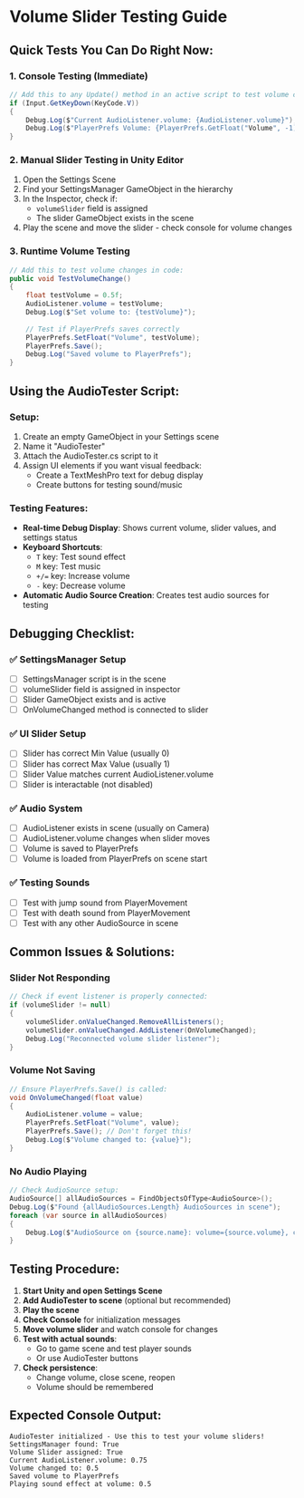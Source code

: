 # Volume Slider Testing Guide

## Quick Tests You Can Do Right Now:

### 1. **Console Testing (Immediate)**
```csharp
// Add this to any Update() method in an active script to test volume changes:
if (Input.GetKeyDown(KeyCode.V))
{
    Debug.Log($"Current AudioListener.volume: {AudioListener.volume}");
    Debug.Log($"PlayerPrefs Volume: {PlayerPrefs.GetFloat("Volume", -1)}");
}
```

### 2. **Manual Slider Testing in Unity Editor**
1. Open the Settings Scene
2. Find your SettingsManager GameObject in the hierarchy
3. In the Inspector, check if:
   - `volumeSlider` field is assigned
   - The slider GameObject exists in the scene
4. Play the scene and move the slider - check console for volume changes

### 3. **Runtime Volume Testing**
```csharp
// Add this to test volume changes in code:
public void TestVolumeChange()
{
    float testVolume = 0.5f;
    AudioListener.volume = testVolume;
    Debug.Log($"Set volume to: {testVolume}");
    
    // Test if PlayerPrefs saves correctly
    PlayerPrefs.SetFloat("Volume", testVolume);
    PlayerPrefs.Save();
    Debug.Log("Saved volume to PlayerPrefs");
}
```

## Using the AudioTester Script:

### Setup:
1. Create an empty GameObject in your Settings scene
2. Name it "AudioTester"
3. Attach the AudioTester.cs script to it
4. Assign UI elements if you want visual feedback:
   - Create a TextMeshPro text for debug display
   - Create buttons for testing sound/music

### Testing Features:
- **Real-time Debug Display**: Shows current volume, slider values, and settings status
- **Keyboard Shortcuts**:
  - `T` key: Test sound effect
  - `M` key: Test music
  - `+/=` key: Increase volume
  - `-` key: Decrease volume
- **Automatic Audio Source Creation**: Creates test audio sources for testing

## Debugging Checklist:

### ✅ **SettingsManager Setup**
- [ ] SettingsManager script is in the scene
- [ ] volumeSlider field is assigned in inspector
- [ ] Slider GameObject exists and is active
- [ ] OnVolumeChanged method is connected to slider

### ✅ **UI Slider Setup**
- [ ] Slider has correct Min Value (usually 0)
- [ ] Slider has correct Max Value (usually 1)
- [ ] Slider Value matches current AudioListener.volume
- [ ] Slider is interactable (not disabled)

### ✅ **Audio System**
- [ ] AudioListener exists in scene (usually on Camera)
- [ ] AudioListener.volume changes when slider moves
- [ ] Volume is saved to PlayerPrefs
- [ ] Volume is loaded from PlayerPrefs on scene start

### ✅ **Testing Sounds**
- [ ] Test with jump sound from PlayerMovement
- [ ] Test with death sound from PlayerMovement
- [ ] Test with any other AudioSource in scene

## Common Issues & Solutions:

### **Slider Not Responding**
```csharp
// Check if event listener is properly connected:
if (volumeSlider != null)
{
    volumeSlider.onValueChanged.RemoveAllListeners();
    volumeSlider.onValueChanged.AddListener(OnVolumeChanged);
    Debug.Log("Reconnected volume slider listener");
}
```

### **Volume Not Saving**
```csharp
// Ensure PlayerPrefs.Save() is called:
void OnVolumeChanged(float value)
{
    AudioListener.volume = value;
    PlayerPrefs.SetFloat("Volume", value);
    PlayerPrefs.Save(); // Don't forget this!
    Debug.Log($"Volume changed to: {value}");
}
```

### **No Audio Playing**
```csharp
// Check AudioSource setup:
AudioSource[] allAudioSources = FindObjectsOfType<AudioSource>();
Debug.Log($"Found {allAudioSources.Length} AudioSources in scene");
foreach (var source in allAudioSources)
{
    Debug.Log($"AudioSource on {source.name}: volume={source.volume}, clip={source.clip?.name}");
}
```

## Testing Procedure:

1. **Start Unity and open Settings Scene**
2. **Add AudioTester to scene** (optional but recommended)
3. **Play the scene**
4. **Check Console** for initialization messages
5. **Move volume slider** and watch console for changes
6. **Test with actual sounds**:
   - Go to game scene and test player sounds
   - Or use AudioTester buttons
7. **Check persistence**:
   - Change volume, close scene, reopen
   - Volume should be remembered

## Expected Console Output:
```
AudioTester initialized - Use this to test your volume sliders!
SettingsManager found: True
Volume Slider assigned: True
Current AudioListener.volume: 0.75
Volume changed to: 0.5
Saved volume to PlayerPrefs
Playing sound effect at volume: 0.5
```
